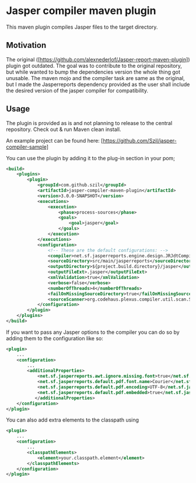 Jasper compiler maven plugin
=============

This maven plugin compiles Jasper files to the target directory.

Motivation
----------
The original ([https://github.com/alexnederlof/Jasper-report-maven-plugin]) plugin got outdated. The goal was to contribute to the original repository, but while wanted to bump
the dependencies version the whole thing got unusable. The maven mojo and the compiler task are same as the original, but I made the Jasperreports dependency provided as
the user shall include the desired version of the jasper compiler for compatibility.


Usage
-----

The plugin is provided as is and not planning to release to the central repository.
Check out & run Maven clean install.

An example project can be found here:
[https://github.com/Szil/jasper-compiler-sample]

You can use the plugin by adding it to the plug-in section in your pom;

```xml
<build>
	<plugins>
		<plugin>
			<groupId>com.github.szil</groupId>
			<artifactId>jasper-compiler-maven-plugin</artifactId>
			<version>3.0.0-SNAPSHOT</version>
			<executions>
				<execution>
					<phase>process-sources</phase>
	   				<goals>
	      				<goal>jasper</goal>
	   				</goals>
	   			</execution>
			</executions>
			<configuration>
				<!-- These are the default configurations: -->
				<compiler>net.sf.jasperreports.engine.design.JRJdtCompiler</compiler>
				<sourceDirectory>src/main/jasperreports</sourceDirectory>
				<outputDirectory>${project.build.directory}/jasper</outputDirectory>
				<outputFileExt>.jasper</outputFileExt>
				<xmlValidation>true</xmlValidation>
				<verbose>false</verbose>
				<numberOfThreads>4</numberOfThreads>
				<failOnMissingSourceDirectory>true</failOnMissingSourceDirectory>
				<sourceScanner>org.codehaus.plexus.compiler.util.scan.StaleSourceScanner</sourceScanner>
			</configuration>
		</plugin>
	</plugins>
</build>
```

If you want to pass any Jasper options to the compiler you can do so by adding them to the configuration like so:

```xml
<plugin>
	...
	<configuration>
		...
		<additionalProperties>
			<net.sf.jasperreports.awt.ignore.missing.font>true</net.sf.jasperreports.awt.ignore.missing.font>
			<net.sf.jasperreports.default.pdf.font.name>Courier</net.sf.jasperreports.default.pdf.font.name>
			<net.sf.jasperreports.default.pdf.encoding>UTF-8</net.sf.jasperreports.default.pdf.encoding>
			<net.sf.jasperreports.default.pdf.embedded>true</net.sf.jasperreports.default.pdf.embedded>
           </additionalProperties>
	</configuration>
</plugin>
```

You can also add extra elements to the classpath using

```xml
<plugin>
	...
	<configuration>
		...
		<classpathElements>
			<element>your.classpath.element</element>
        </classpathElements>
	</configuration>
</plugin>
```
